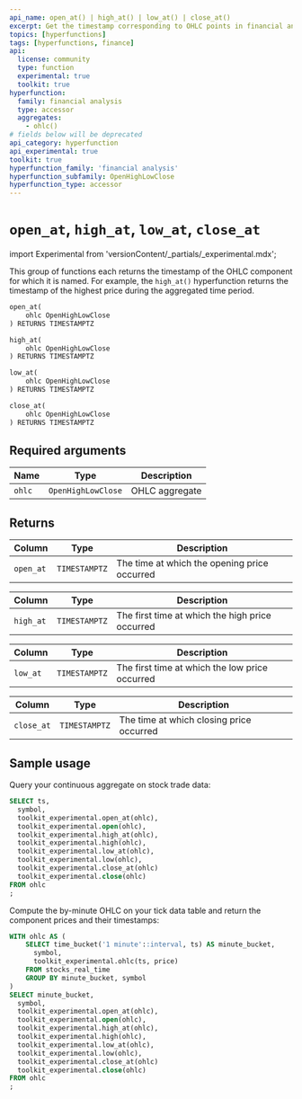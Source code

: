 ```yaml
---
api_name: open_at() | high_at() | low_at() | close_at()
excerpt: Get the timestamp corresponding to OHLC points in financial analysis
topics: [hyperfunctions]
tags: [hyperfunctions, finance]
api:
  license: community
  type: function
  experimental: true
  toolkit: true
hyperfunction:
  family: financial analysis
  type: accessor
  aggregates:
    - ohlc()
# fields below will be deprecated
api_category: hyperfunction
api_experimental: true
toolkit: true
hyperfunction_family: 'financial analysis'
hyperfunction_subfamily: OpenHighLowClose
hyperfunction_type: accessor
---
```


# `open_at`, `high_at`, `low_at`, `close_at` <tag type="toolkit" content="Toolkit" /><tag type="experimental-toolkit" content="Experimental" />

import Experimental from 'versionContent/_partials/_experimental.mdx';

This group of functions each returns the timestamp of the OHLC component for
which it is named. For example, the `high_at()` hyperfunction returns the
timestamp of the highest price during the aggregated time period.

```sql
open_at(
    ohlc OpenHighLowClose
) RETURNS TIMESTAMPTZ
```

```sql
high_at(
    ohlc OpenHighLowClose
) RETURNS TIMESTAMPTZ
```

```sql
low_at(
    ohlc OpenHighLowClose
) RETURNS TIMESTAMPTZ
```

```sql
close_at(
    ohlc OpenHighLowClose
) RETURNS TIMESTAMPTZ
```

<Experimental />

## Required arguments

|Name|Type|Description|
|-|-|-|
|`ohlc`|`OpenHighLowClose`|OHLC aggregate|

## Returns

|Column|Type|Description|
|-|-|-|
|`open_at`|`TIMESTAMPTZ`|The time at which the opening price occurred|

|Column|Type|Description|
|-|-|-|
|`high_at`|`TIMESTAMPTZ`|The first time at which the high price occurred|

|Column|Type|Description|
|-|-|-|
|`low_at`|`TIMESTAMPTZ`|The first time at which the low price occurred|

|Column|Type|Description|
|-|-|-|
|`close_at`|`TIMESTAMPTZ`|The time at which closing price occurred|

## Sample usage

Query your continuous aggregate on stock trade data:

```sql
SELECT ts,
  symbol,
  toolkit_experimental.open_at(ohlc),
  toolkit_experimental.open(ohlc),
  toolkit_experimental.high_at(ohlc),
  toolkit_experimental.high(ohlc),
  toolkit_experimental.low_at(ohlc),
  toolkit_experimental.low(ohlc),
  toolkit_experimental.close_at(ohlc)
  toolkit_experimental.close(ohlc)
FROM ohlc
;
 ```

Compute the by-minute OHLC on your tick data table and return the component
prices and their timestamps:

```sql
WITH ohlc AS (
    SELECT time_bucket('1 minute'::interval, ts) AS minute_bucket,
      symbol,
      toolkit_experimental.ohlc(ts, price)
    FROM stocks_real_time
    GROUP BY minute_bucket, symbol
)
SELECT minute_bucket,
  symbol,
  toolkit_experimental.open_at(ohlc),
  toolkit_experimental.open(ohlc),
  toolkit_experimental.high_at(ohlc),
  toolkit_experimental.high(ohlc),
  toolkit_experimental.low_at(ohlc),
  toolkit_experimental.low(ohlc),
  toolkit_experimental.close_at(ohlc)
  toolkit_experimental.close(ohlc)
FROM ohlc
;
```
